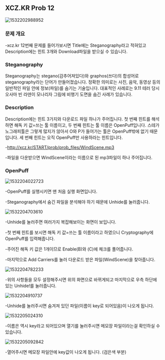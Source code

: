 ## XCZ.KR Prob 12

![1532202988952](C:\Users\user\AppData\Local\Temp\1532202988952.png)

### 문제 개요

-xcz.kr 12번째 문제를 들어가보시면 Title에는 Steganography라고 적혀있고 Description에는 힌트 3개와 Download파일을 받으실 수 있습니다.

### Steganography

Steganography는 stegano(감추어져있다)와 graphos(쓰다)의 합성어로 steganography라는 단어가 만들어졌습니다. 정확한 의미로는 사진, 음악, 동영상 등의 일반적인 파일 안에 정보(파일)를 숨기는 기술입니다. 대표적인 사례로는 9.11 테러 당시 오사마 빈 라덴이 모나리자 그림에 비행기 도면을 숨긴 사례가 있습니다.

### Description

Description에는 힌트 3가지와 다운로드 파일 하나가 주어집니다. 첫 번째 힌트를 해석하면 해독 키 값=쓰는 툴 이름이고, 두 번째 힌트는 툴 이름은 OpenPuff입니다. 스테가노그래피툴은 그렇게 많지가 않아서 O와 P가 들어가는 툴은 OpenPuff밖에 없기 때문입니다. 세 번째 힌트는 오직 OpenPuff만 사용하라는 힌트입니다.

-http://xcz.kr/START/prob/prob_files/WindScene.mp3

-파일을 다운받으면 WindScene이라는 이름으로 된 mp3파일이 하나 주어집니다.

### OpenPuff

![1532204022723](C:\Users\user\AppData\Local\Temp\1532204022723.png)

-OpenPuff를 실행시키면 맨 처음 실행 화면입니다.

-Steganography에서 숨긴 파일을 분석해야 하기 때문에 Unhide를 눌러줍니다.

![1532204703610](C:\Users\user\AppData\Local\Temp\1532204703610.png)

-Unhide를 눌러주면 여러가지 복잡해보이는 화면이 보입니다.

-첫 번째 힌트를 보시면 해독 키 값=쓰는 툴 이름이라고 하였으니 Cryptography에 OpenPuff를 입력해줍니다.

-주어진 해독 키 값은 1개이므로 Enable(B)와 (C)에 체크를 풀어줍니다.

-마지막으로 Add Carriers를 눌러 다운로드 받은 파일(WindScene)을 찾아줍니다.

![1532204782233](C:\Users\user\AppData\Local\Temp\1532204782233.png)

-위의 사항들을 모두 설정해주시면 위의 화면으로 바뀌게되고 마지막으로 우측 하단에 있는 Unhide!를 눌러줍니다.

![1532204910737](C:\Users\user\AppData\Local\Temp\1532204910737.png)

-Unhide를 눌러주시면 숨겨져 있던 파일(이름이 key로 되어있음)이 나오게 됩니다.

![1532205024310](C:\Users\user\AppData\Local\Temp\1532205024310.png)

-이름은 역시 key라고 되어있으며 열기를 눌러주시면 메모장 파일이라는걸 확인하실 수 있습니다.

![1532205092842](C:\Users\user\AppData\Local\Temp\1532205092842.png)

-열어주시면 메모장 파일안에 key값이 나오게 됩니다. (검은색 부분)

